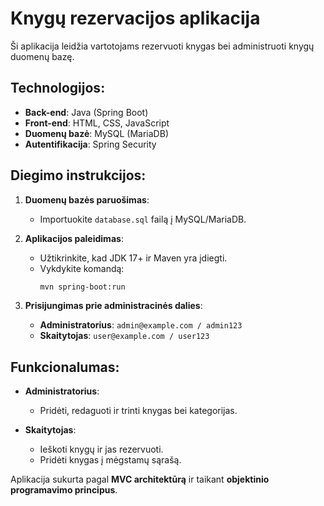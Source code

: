 # Knygų rezervacijos aplikacija

Ši aplikacija leidžia vartotojams rezervuoti knygas bei administruoti knygų duomenų bazę.

## Technologijos:
- **Back-end**: Java (Spring Boot)
- **Front-end**: HTML, CSS, JavaScript
- **Duomenų bazė**: MySQL (MariaDB)
- **Autentifikacija**: Spring Security

## Diegimo instrukcijos:

1. **Duomenų bazės paruošimas**:
   - Importuokite `database.sql` failą į MySQL/MariaDB.

2. **Aplikacijos paleidimas**:
   - Užtikrinkite, kad JDK 17+ ir Maven yra įdiegti.
   - Vykdykite komandą:
     ```sh
     mvn spring-boot:run
     ```

3. **Prisijungimas prie administracinės dalies**:
   - **Administratorius**: `admin@example.com / admin123`
   - **Skaitytojas**: `user@example.com / user123`

## Funkcionalumas:
- **Administratorius**:
  - Pridėti, redaguoti ir trinti knygas bei kategorijas.

- **Skaitytojas**:
  - Ieškoti knygų ir jas rezervuoti.
  - Pridėti knygas į mėgstamų sąrašą.

Aplikacija sukurta pagal **MVC architektūrą** ir taikant **objektinio programavimo principus**.

